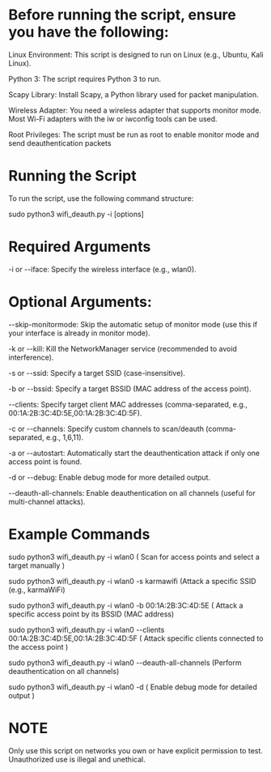 # Before running the script, ensure you have the following:

Linux Environment: This script is designed to run on Linux (e.g., Ubuntu, Kali Linux).

Python 3: The script requires Python 3 to run.

Scapy Library: Install Scapy, a Python library used for packet manipulation.

Wireless Adapter: You need a wireless adapter that supports monitor mode. Most Wi-Fi adapters with the iw or iwconfig tools can be used.

Root Privileges: The script must be run as root to enable monitor mode and send deauthentication packets

#  Running the Script

 To run the script, use the following command structure:

sudo python3 wifi_deauth.py -i <interface> [options]

# Required Arguments

-i or --iface: Specify the wireless interface (e.g., wlan0).

#   Optional Arguments:

--skip-monitormode: Skip the automatic setup of monitor mode (use this if your interface is already in monitor mode).

-k or --kill: Kill the NetworkManager service (recommended to avoid interference).

-s or --ssid: Specify a target SSID (case-insensitive).

-b or --bssid: Specify a target BSSID (MAC address of the access point).

--clients: Specify target client MAC addresses (comma-separated, e.g., 00:1A:2B:3C:4D:5E,00:1A:2B:3C:4D:5F).

-c or --channels: Specify custom channels to scan/deauth (comma-separated, e.g., 1,6,11).

-a or --autostart: Automatically start the deauthentication attack if only one access point is found.

-d or --debug: Enable debug mode for more detailed output.

--deauth-all-channels: Enable deauthentication on all channels (useful for multi-channel attacks).


# Example Commands

 sudo python3 wifi_deauth.py -i wlan0 ( Scan for access points and select a target manually )

sudo python3 wifi_deauth.py -i wlan0 -s karmawifi (Attack a specific SSID (e.g., karmaWiFi)

sudo python3 wifi_deauth.py -i wlan0 -b 00:1A:2B:3C:4D:5E ( Attack a specific access point by its BSSID (MAC address)

sudo python3 wifi_deauth.py -i wlan0 --clients 00:1A:2B:3C:4D:5E,00:1A:2B:3C:4D:5F ( Attack specific clients connected to the access point )

sudo python3 wifi_deauth.py -i wlan0 --deauth-all-channels (Perform deauthentication on all channels)

sudo python3 wifi_deauth.py -i wlan0 -d ( Enable debug mode for detailed output )

# NOTE
Only use this script on networks you own or have explicit permission to test. Unauthorized use is illegal and unethical.
